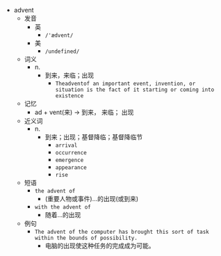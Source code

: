 - advent
  - 发音
    - 英
      - `/'ædvent/`
    - 美
      - `/undefined/`
  - 词义
    - n.
      - 到来，来临；出现
        - `Theadventof an important event, invention, or situation is the fact of it starting or coming into existence`
  - 记忆
    - ad + vent(来) → 到来， 来临； 出现
  - 近义词
    - n.
      - 到来；出现；基督降临；基督降临节
        - `arrival`
        - `occurrence`
        - `emergence`
        - `appearance`
        - `rise`
  - 短语
    - `the advent of`
      - (重要人物或事件)…的出现(或到来) 
    - `with the advent of`
      - 随着…的出现 
  - 例句
    - `The advent of the computer has brought this sort of task within the bounds of possibility.`
      - 电脑的出现使这种任务的完成成为可能。

